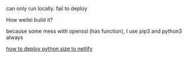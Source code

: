 can only run locally. fail to deploy

How weilei build it?


because some mess with openssl (has function), I use pip3 and python3 always


[how to deploy python size to netlify](https://medium.com/@francescaguiducci/how-to-build-a-simple-personal-website-with-python-flask-and-netlify-d800c97c283d)

